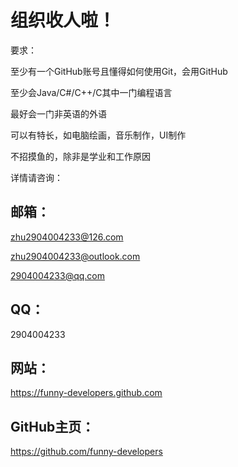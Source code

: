 <!--

**Here are some ideas to get you started:**

🙋‍♀️ A short introduction - what is your organization all about?
🌈 Contribution guidelines - how can the community get involved?
👩‍💻 Useful resources - where can the community find your docs? Is there anything else the community should know?
🍿 Fun facts - what does your team eat for breakfast?
🧙 Remember, you can do mighty things with the power of [Markdown](https://docs.github.com/github/writing-on-github/getting-started-with-writing-and-formatting-on-github/basic-writing-and-formatting-syntax)
-->

# 组织收人啦！

要求：

至少有一个GitHub账号且懂得如何使用Git，会用GitHub

至少会Java/C#/C++/C其中一门编程语言

最好会一门非英语的外语


可以有特长，如电脑绘画，音乐制作，UI制作

不招摸鱼的，除非是学业和工作原因

详情请咨询：

## 邮箱：

zhu2904004233@126.com

zhu2904004233@outlook.com

2904004233@qq.com

## QQ：

2904004233

## 网站：

https://funny-developers.github.com

## GitHub主页：

https://github.com/funny-developers
